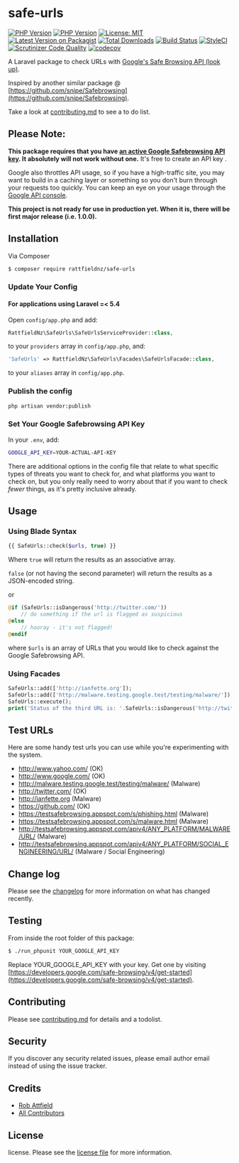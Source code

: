 # safe-urls

[![PHP Version](https://img.shields.io/badge/php-7.3%2B-green.svg)](https://packagist.org/packages/rattfieldnz/safe-urls) [![PHP Version](https://img.shields.io/badge/php-7.2%2B-green.svg)](https://packagist.org/packages/rattfieldnz/safe-urls) 
[![License: MIT](https://img.shields.io/badge/License-MIT-yellow.svg)](https://opensource.org/licenses/MIT)
[![Latest Version on Packagist][ico-version]][link-packagist]
[![Total Downloads][ico-downloads]][link-downloads]
[![Build Status][ico-travis]][link-travis]
[![StyleCI][ico-styleci]][link-styleci] 
[![Scrutinizer Code Quality](https://scrutinizer-ci.com/g/rattfieldnz/safe-urls/badges/quality-score.png?b=master)](https://scrutinizer-ci.com/g/rattfieldnz/safe-urls/?branch=master) 
[![codecov](https://codecov.io/gh/rattfieldnz/safe-urls/branch/master/graph/badge.svg)](https://codecov.io/gh/rattfieldnz/safe-urls)

A Laravel package to check URLs with [Google's Safe Browsing API (look up)](https://developers.google.com/safe-browsing/v4/lookup-api). 

Inspired by another similar package @ [https://github.com/snipe/Safebrowsing](https://github.com/snipe/Safebrowsing).

Take a look at [contributing.md](contributing.md) to see a to do list.

## Please Note:
__This package requires that you have [an active Google Safebrowsing API key](https://developers.google.com/safe-browsing/v4/get-started). It absolutely will not work without one.__ It's free to create an API key .

Google also throttles API usage, so if you have a high-traffic site, you may want to build in a caching layer or something so you don't burn through your requests too quickly. You can keep an eye on your usage through the [Google API console](https://console.developers.google.com/apis/api/safebrowsing.googleapis.com/usage).

__This project is not ready for use in production yet. When it is, there will be first major release (i.e. 1.0.0).__

## Installation

Via Composer

``` bash
$ composer require rattfieldnz/safe-urls
```
### Update Your Config

#### For applications using Laravel =< 5.4

Open `config/app.php` and add:

``` php
RattfieldNz\SafeUrls\SafeUrlsServiceProvider::class,
```

to your `providers` array in `config/app.php`, and:

``` php
'SafeUrls' => RattfieldNz\SafeUrls\Facades\SafeUrlsFacade::class,
```

to your `aliases` array in `config/app.php`.

### Publish the config

``` bash
php artisan vendor:publish
```

### Set Your Google Safebrowsing API Key

In your `.env`, add:

``` bash
GOOGLE_API_KEY=YOUR-ACTUAL-API-KEY
```

There are additional options in the config file that relate to what specific types of threats you want to check for, and what platforms you want to check on, but you only really need to worry about that if you want to check *fewer* things, as it's pretty inclusive already.

## Usage

### Using Blade Syntax

``` php
{{ SafeUrls::check($urls, true) }}
```

Where `true` will return the results as an associative array. 

`false` (or not having the second parameter) will return the results as a JSON-encoded string.

or

``` php
@if (SafeUrls::isDangerous('http://twitter.com/'))
    // do something if the url is flagged as suspicious
@else
    // hooray - it's not flagged!
@endif
```

where `$urls` is an array of URLs that you would like to check against the Google Safebrowsing API.

### Using Facades
``` php
SafeUrls::add(['http://ianfette.org']);
SafeUrls::add(['http://malware.testing.google.test/testing/malware/']);
SafeUrls::execute();
print('Status of the third URL is: '.SafeUrls::isDangerous('http://twitter.com/'));
```

## Test URLs

Here are some handy test urls you can use while you're experimenting with the system.

- http://www.yahoo.com/ (OK)
- http://www.google.com/ (OK)
- http://malware.testing.google.test/testing/malware/ (Malware)
- http://twitter.com/ (OK)
- http://ianfette.org (Malware)
- https://github.com/ (OK)
- https://testsafebrowsing.appspot.com/s/phishing.html (Malware)
- https://testsafebrowsing.appspot.com/s/malware.html (Malware)
- http://testsafebrowsing.appspot.com/apiv4/ANY_PLATFORM/MALWARE/URL/ (Malware)
- http://testsafebrowsing.appspot.com/apiv4/ANY_PLATFORM/SOCIAL_ENGINEERING/URL/ (Malware / Social Engineering)

## Change log

Please see the [changelog](changelog.md) for more information on what has changed recently.

## Testing

From inside the root folder of this package:

``` bash
$ ./run_phpunit YOUR_GOOGLE_API_KEY
```
Replace YOUR_GOOGLE_API_KEY with your key. Get one by visiting [https://developers.google.com/safe-browsing/v4/get-started](https://developers.google.com/safe-browsing/v4/get-started).

## Contributing

Please see [contributing.md](contributing.md) for details and a todolist.

## Security

If you discover any security related issues, please email author email instead of using the issue tracker.

## Credits

- [Rob Attfield][link-author]
- [All Contributors][link-contributors]

## License

license. Please see the [license file](license.md) for more information.

[ico-version]: https://img.shields.io/packagist/v/rattfieldnz/safe-urls.svg?style=flat-square
[ico-downloads]: https://img.shields.io/packagist/dt/rattfieldnz/safe-urls.svg?style=flat-square
[ico-travis]: https://img.shields.io/travis/rattfieldnz/safe-urls/master.svg?style=flat-square
[ico-styleci]: https://styleci.io/repos/199432762/shield

[link-packagist]: https://packagist.org/packages/rattfieldnz/safe-urls
[link-downloads]: https://packagist.org/packages/rattfieldnz/safe-urls
[link-travis]: https://travis-ci.org/rattfieldnz/safe-urls
[link-styleci]: https://styleci.io/repos/199432762
[link-author]: https://github.com/rattfieldnz
[link-contributors]: ../../contributors
